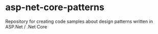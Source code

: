 # asp-net-core-patterns
Repository for creating code samples about design patterns written in ASP.Net / .Net Core
